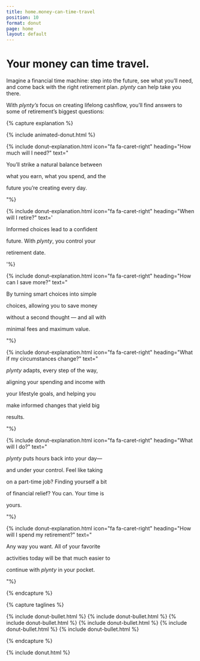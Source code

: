 ```yaml
---
title: home.money-can-time-travel
position: 10
format: donut
page: home
layout: default
---
```


# Your money can time travel.

Imagine a financial time machine: step into the future, see what you’ll need, and come back with the right retirement plan. *plynty* can help take you there.

With *plynty’s* focus on creating lifelong cashflow, you’ll find answers to some of retirement’s biggest questions: 

{% capture explanation %}

{% include animated-donut.html %}

{% include donut-explanation.html icon="fa fa-caret-right" heading="How much will I need?" text="<p>You’ll strike a natural balance between</p>
<p>what you earn, what you spend, and the</p>
<p>future you’re creating every day.</p>"%}

{% include donut-explanation.html icon="fa fa-caret-right" heading="When will I retire?" text='<p>Informed choices lead to a confident</p>
<p>future. With <em>plynty</em>, you control your</p>
<p>retirement date.</p>'%}

{% include donut-explanation.html icon="fa fa-caret-right" heading="How can I save more?" text="<p>By turning smart choices into simple</p>
<p>choices, allowing you to save money</p>
<p>without a second thought — and all with</p>
<p>minimal fees and maximum value.</p>"%}

{% include donut-explanation.html icon="fa fa-caret-right" heading="What if my circumstances change?" text="<p><em>plynty</em> adapts, every step of the way,</p>
<p>aligning your spending and income with</p>
<p>your lifestyle goals, and helping you</p>
<p>make informed changes that yield big</p>
<p>results.</p>"%}

{% include donut-explanation.html icon="fa fa-caret-right" heading="What will I do?" text="<p><em>plynty</em> puts hours back into your day—</p>
<p>and under your control. Feel like taking</p>
<p>on a part-time job? Finding yourself a bit</p>
<p>of financial relief? You can. Your time is</p>
<p>yours.</p>"%}

{% include donut-explanation.html icon="fa fa-caret-right" heading="How will I spend my retirement?" text="<p>Any way you want. All of your favorite</p>
<p>activities today will be that much easier to</p>
<p>continue with <em>plynty</em> in your pocket.</p>"%}

{% endcapture %}

{% capture taglines %}

{% include donut-bullet.html %}
{% include donut-bullet.html %}
{% include donut-bullet.html %}
{% include donut-bullet.html %}
{% include donut-bullet.html %}
{% include donut-bullet.html %}

{% endcapture %}

{% include donut.html %}

